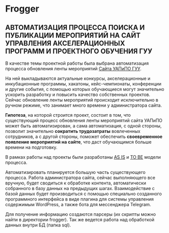 # Frogger

## АВТОМАТИЗАЦИЯ ПРОЦЕССА ПОИСКА И ПУБЛИКАЦИИ МЕРОПРИЯТИЙ НА САЙТ УПРАВЛЕНИЯ АКСЕЛЕРАЦИОННЫХ ПРОГРАММ И ПРОЕКТНОГО ОБУЧЕНИЯ ГУУ

В качестве темы проектной работы была выбрана автоматизация процесса обновления ленты мероприятий [Сайта УАПиПО ГУУ](http://pmo.guu.ru/all-events/).

На ней выкладываются актуальные конкурсы, акселерационные и инкубационные программы, хакатоны, кейс-чемпионаты, конференции и другие события, с помощью которых обучающиеся могут значительно ускорить разработку и повысить качество собственных проектов. Сейчас обновление ленты мероприятий происходит исключительно в ручном режиме, что занимает много времени у администратора сайта.

**Гипотеза**, на которой строится проект, состоит в том, что существующий процесс обновления ленты мероприятий сайта УАПиПО может быть автоматизирован, а сама автоматизация, с одной стороны, позволит значительно **сократить трудозатраты** вовлеченных сотрудников, а с другой стороны, поможет обеспечить **своевременное появление мероприятий на сайте**, что даст обучающимся больше времени на подготовку.

В рамках работы над проекты были разработаны [AS IS](https://drive.google.com/file/d/1NnZAt0cczjUkmpYIpka7kPa2cvbftCo9/view?usp=sharing) и [TO BE](https://drive.google.com/file/d/1K1ChAl1Flo6hVMBam-A16nuf1nykOOqB/view?usp=sharing) модели процесса.

Автоматизировать планируется большую часть существующего процесса. Работа администратора сайта, сейчас выполняющего все вручную, будет сводиться к обработке контента, автоматически собранного в базу данных на предыдущих шагах. Взаимодействие с базой данных будет производиться с помощью специально созданного программного интерфейса в виде плагина для системы управления содержимым WordPress, а также бота для мессенджера Telegram.

Для получение информацию создаются парсеры (их скрипты можно найти в директории frogger). Так же ведется работа над обработкой данных внутри БД (папка sql).